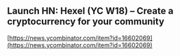 ## Launch HN: Hexel (YC W18) – Create a cryptocurrency for your community
  
  [https://news.ycombinator.com/item?id=16602069](https://news.ycombinator.com/item?id=16602069)